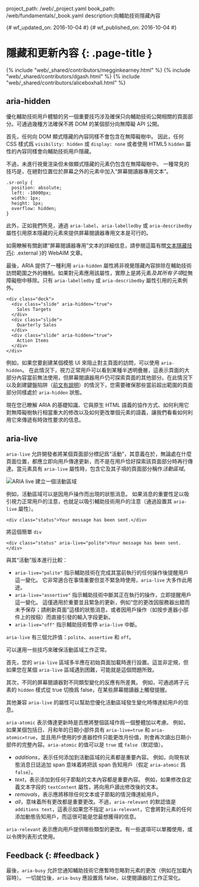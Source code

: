 project_path: /web/_project.yaml book_path: /web/fundamentals/_book.yaml description:向輔助技術隱藏內容

{# wf_updated_on: 2016-10-04 #} {# wf_published_on: 2016-10-04 #}

# 隱藏和更新內容 {: .page-title }

{% include "web/_shared/contributors/megginkearney.html" %} {% include "web/_shared/contributors/dgash.html" %} {% include "web/_shared/contributors/aliceboxhall.html" %}

## aria-hidden

優化輔助技術用戶體驗的另一個重要技巧涉及確保只向輔助技術公開相關的頁面部分。可通過幾種方法確保不將 DOM 的某個部分向無障礙 API 公開。

首先，任何向 DOM 顯式隱藏的內容同樣不會包含在無障礙樹中。 因此，任何 CSS 樣式爲 `visibility: hidden` 或 `display: none` 或者使用 HTML5 `hidden` 屬性的內容同樣會向輔助技術用戶隱藏。

不過，未進行視覺渲染但未做顯式隱藏的元素仍包含在無障礙樹中。 一種常見的技巧是，在絕對位置位於屏幕之外的元素中加入“屏幕閱讀器專用文本”。

    .sr-only {
      position: absolute;
      left: -10000px;
      width: 1px;
      height: 1px;
      overflow: hidden;
    }
    

此外，正如我們所見，通過 `aria-label`、`aria-labelledby` 或 `aria-describedby` 屬性引用原本隱藏的元素來提供屏幕閱讀器專用文本是可行的。

如需瞭解有關創建“屏幕閱讀器專用”文本的詳細信息，請參閱這篇有關[文本隱藏技巧](http://webaim.org/techniques/css/invisiblecontent/#techniques){: .external }的 WebAIM 文章。

最後，ARIA 提供了一種利用 `aria-hidden` 屬性將非視覺隱藏內容排除在輔助技術訪問範圍之外的機制。如果對元素應用該屬性，實際上是將元素*及其所有子項*從無障礙樹中移除。只有 `aria-labelledby` 或 `aria-describedby` 屬性引用的元素例外。

    <div class="deck">
      <div class="slide" aria-hidden="true">
        Sales Targets
      </div>
      <div class="slide">
        Quarterly Sales
      </div>
      <div class="slide" aria-hidden="true">
        Action Items
      </div>
    </div>
    

例如，如果您要創建某個模態 UI 來阻止對主頁面的訪問，可以使用 `aria-hidden`。 在此情況下，視力正常用戶可以看到某種半透明疊層，這表示頁面的大部分內容當前無法使用，但屏幕閱讀器用戶仍可探索頁面的其他部分。在此情況下以及創建鍵盤陷阱（[前文有說明](/web/fundamentals/accessibility/focus/using-tabindex#modals-and-keyboard-traps)）的情況下，您需要確保那些當前超出範圍的頁面部分同樣處於 `aria-hidden` 狀態。

現在您已瞭解 ARIA 的基礎知識、它與原生 HTML 語義的協作方式、如何利用它對無障礙樹執行相當重大的修改以及如何更改單個元素的語義，讓我們看看如何利用它來傳遞有時效性要求的信息。

## aria-live

`aria-live` 允許開發者將某個頁面部分標記爲“活動”，其意義在於，無論處在什麼頁面位置，都應立即向用戶傳達更新，而不是在用戶恰好探索該頁面部分時再行傳達。當元素具有 `aria-live` 屬性時，包含它及其子項的頁面部分稱作*活動區域*。

![ARIA live 建立一個活動區域](imgs/aria-live.jpg)

例如，活動區域可以是因用戶操作而出現的狀態消息。 如果消息的重要性足以吸引視力正常用戶的注意，也就足以吸引輔助技術用戶的注意（通過設置其 `aria-live` 屬性）。

    <div class="status">Your message has been sent.</div>
    

將這個簡單 `div`

    <div class="status" aria-live="polite">Your message has been sent.</div>
    

與其“活動”版本進行比較：

- `aria-live="polite"` 指示輔助技術在完成其當前執行的任何操作後提醒用戶這一變化。 它非常適合在事情重要但並不緊急時使用，`aria-live` 大多作此用途。
- `aria-live="assertive"` 指示輔助技術中斷其正在執行的操作，立即提醒用戶這一變化。 這僅適用於重要並且緊急的更新，例如“您的更改因服務器出錯而未予保存；請刷新頁面”這樣的狀態消息，或者因用戶操作（如按步進器小部件上的按鈕）而直接引發的輸入字段更新。
- `aria-live="off"` 指示輔助技術暫停 `aria-live` 中斷。

`aria-live` 有三個允許值：`polite`、`assertive` 和 `off`。

可以運用一些技巧來確保活動區域工作正常。

首先，您的 `aria-live` 區域多半應在初始頁面加載時進行設置。這並非定規，但如果您在某個 `aria-live` 區域遇到困難，可能就是這個問題所致。

其次，不同的屏幕閱讀器對不同類型變化的反應有所差異。 例如，可通過將子元素的 `hidden` 樣式從 true 切換爲 false，在某些屏幕閱讀器上觸發提醒。

其他兼容 `aria-live` 的屬性可以幫助您優化活動區域發生變化時傳達給用戶的信息。

`aria-atomic` 表示傳達更新時是否應將整個區域作爲一個整體加以考慮。 例如，如果某個包括日、月和年的日期小部件具有 `aria-live=true` 和 `aria-atomic=true`，並且用戶使用的步進器控件只能更改月份值，則會再次讀出日期小部件的完整內容。`aria-atomic` 的值可以是 `true` 或 `false`（默認值）。

- *additions*，表示任何添加到活動區域的元素都是重要內容。 例如，向現有狀態消息日誌追加 span 意味着將把該 span 告知用戶（假定 `aria-atomic` 爲 `false`）。
- *text*，表示添加到任何子節點的文本內容都是重要內容。 例如，如果修改自定義文本字段的 `textContent` 屬性，將向用戶讀出修改後的文本。
- *removals*，表示應將移除任何文本或子節點的情況傳達給用戶。
- *all*，意味着所有更改都是重要更改。不過，`aria-relevant` 的默認值是 `additions text`，這表示如果您不指定 `aria-relevant`，它會將對元素的任何添加動態告知用戶，而這很可能是您最想獲得的信息。

`aria-relevant` 表示應向用戶提供哪些類型的更改。有一些選項可以單獨使用，或以令牌列表形式使用。

## Feedback {: #feedback }

最後，`aria-busy` 允許您通知輔助技術它應暫時忽略對元素的更改（例如在加載內容時）。 一切就位後，`aria-busy` 應設置爲 false，以使閱讀器的工作正常化。